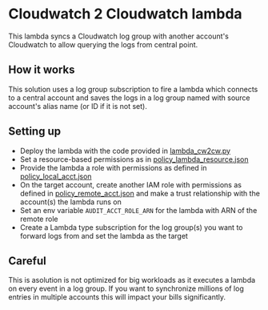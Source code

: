 # Cloudwatch 2 Cloudwatch lambda

This lambda syncs a Cloudwatch log group with another account's Cloudwatch to allow querying the logs from central point.

## How it works
This solution uses a log group subscription to fire a lambda which connects to a central account and saves the logs in a log group named with source account's alias name (or ID if it is not set).

## Setting up
* Deploy the lambda with the code provided in [lambda_cw2cw.py](lambda_cw2cw.py)
* Set a resource-based permissions as in [policy_lambda_resource.json](policy_lambda_resource.json)
* Provide the lambda a role with permissions as defined in [policy_local_acct.json](policy_local_acct.json)
* On the target account, create another IAM role with permissions as defined in [policy_remote_acct.json](policy_remote_acct.json) and make a trust relationship with the account(s) the lambda runs on
* Set an env variable `AUDIT_ACCT_ROLE_ARN` for the lambda with ARN of the remote role
* Create a Lambda type subscription for the log group(s) you want to forward logs from and set the lambda as the target

## Careful 

This is asolution is not optimized for big workloads as it executes a lambda on every event in a log group. If you want to synchronize millions of log entries in multiple accounts this will impact your bills significantly.